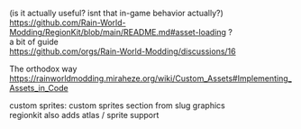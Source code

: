 
(is it actually useful? isnt that in-game behavior actually?)
https://github.com/Rain-World-Modding/RegionKit/blob/main/README.md#asset-loading ?  
a bit of guide  
https://github.com/orgs/Rain-World-Modding/discussions/16

The orthodox way  
https://rainworldmodding.miraheze.org/wiki/Custom_Assets#Implementing_Assets_in_Code

custom sprites: custom sprites section from slug graphics  
regionkit also adds atlas / sprite support  